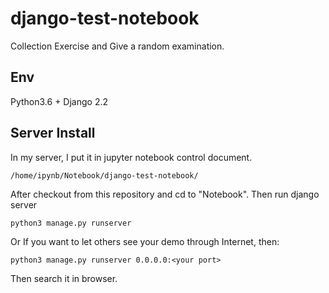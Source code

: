 # django-test-notebook
Collection Exercise and Give a random examination.

## Env
Python3.6 + Django 2.2

## Server Install
In my server, I put it in jupyter notebook control document.

    /home/ipynb/Notebook/django-test-notebook/

After checkout from this repository and cd to "Notebook". Then run django server

    python3 manage.py runserver 

Or If you want to let others see your demo through Internet, then:

    python3 manage.py runserver 0.0.0.0:<your port>

Then search it in browser.

